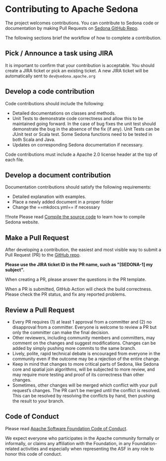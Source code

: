 # Contributing to Apache Sedona

The project welcomes contributions. You can contribute to Sedona code or documentation by making Pull Requests on [Sedona GitHub Repo](https://github.com/apache/sedona).

The following sections brief the workflow of how to complete a contribution.

## Pick / Announce a task using JIRA

It is important to confirm that your contribution is acceptable. You should create a JIRA ticket or pick an existing ticket. A new JIRA ticket will be automatically sent to `dev@sedona.apache.org`

## Develop a code contribution

Code contributions should include the following:

* Detailed documentations on classes and methods.
* Unit Tests to demonstrate code correctness and allow this to be maintained going forward.  In the case of bug fixes the unit test should demonstrate the bug in the absence of the fix (if any).  Unit Tests can be JUnit test or Scala test. Some Sedona functions need to be tested in both Scala and Java.
* Updates on corresponding Sedona documentation if necessary.

Code contributions must include a Apache 2.0 license header at the top of each file.

## Develop a document contribution

Documentation contributions should satisfy the following requirements:

* Detailed explanation with examples.
* Place a newly added document in a proper folder
* Change the ==mkdocs.yml== if necessary

!!!note
	Please read [Compile the source code](../setup/compile.md#compile-the-documentation) to learn how to compile Sedona website.

## Make a Pull Request

After developing a contribution, the easiest and most visible way to submit a Pull Request (PR) to the [GitHub repo](https://github.com/apache/sedona).

**Please use the JIRA ticket ID in the PR name, such as "[SEDONA-1] my subject".**

When creating a PR, please answer the questions in the PR template.

When a PR is submitted, GitHub Action will check the build correctness. Please check the PR status, and fix any reported problems.

## Review a Pull Request

* Every PR requires (1) at least 1 approval from a committer and (2) no disapproval from a committer. Everyone is welcome to review a PR but only the committer can make the final decision.
* Other reviewers, including community members and committers, may comment on the changes and suggest modifications. Changes can be added by simply pushing more commits to the same branch.
* Lively, polite, rapid technical debate is encouraged from everyone in the community even if the outcome may be a rejection of the entire change.
* Keep in mind that changes to more critical parts of Sedona, like Sedona core and spatial join algorithms, will be subjected to more review, and may require more testing and proof of its correctness than other changes.
* Sometimes, other changes will be merged which conflict with your pull request’s changes. The PR can’t be merged until the conflict is resolved. This can be resolved by resolving the conflicts by hand, then pushing the result to your branch.

## Code of Conduct

Please read [Apache Software Foundation Code of Conduct](https://www.apache.org/foundation/policies/conduct.html).

We expect everyone who participates in the Apache community formally or informally, or claims any affiliation with the Foundation, in any Foundation-related activities and especially when representing the ASF in any role to honor this code of conduct.
